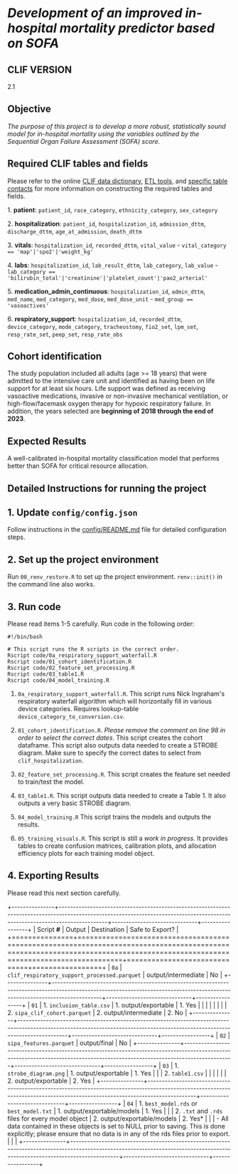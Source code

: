 # *Development of an improved in-hospital mortality predictor based on SOFA*

## CLIF VERSION

2.1

## Objective

*The purpose of this project is to develop a more robust, statistically sound model for in-hospital mortality using the variables outlined by the Sequential Organ Failure Assessment (SOFA) score.*

## Required CLIF tables and fields

Please refer to the online [CLIF data dictionary](https://clif-consortium.github.io/website/data-dictionary.html), [ETL tools](https://github.com/clif-consortium/CLIF/tree/main/etl-to-clif-resources), and [specific table contacts](https://github.com/clif-consortium/CLIF?tab=readme-ov-file#relational-clif) for more information on constructing the required tables and fields.

1\. **patient**: `patient_id`, `race_category`, `ethnicity_category`, `sex_category`

2\. **hospitalization**: `patient_id`, `hospitalization_id`, `admission_dttm`, `discharge_dttm`, `age_at_admission`, `death_dttm`

3\. **vitals**: `hospitalization_id`, `recorded_dttm`, `vital_value` - `vital_category == 'map'|'spo2'|'weight_kg'`

4\. **labs**: `hospitalization_id`, `lab_result_dttm`, `lab_category`, `lab_value` - `lab_category == 'bilirubin_total'|'creatinine'|'platelet_count'|'pao2_arterial'`

5\. **medication_admin_continuous**: `hospitalization_id`, `admin_dttm`, `med_name`, `med_category`, `med_dose`, `med_dose_unit` - `med_group == 'vasoactives'`

6\. **respiratory_support**: `hospitalization_id`, `recorded_dttm`, `device_category`, `mode_category`, `tracheostomy`, `fio2_set`, `lpm_set`, `resp_rate_set`, `peep_set`, `resp_rate_obs`

## Cohort identification

The study population included all adults (age \>= 18 years) that were admitted to the intensive care unit and identified as having been on life support for at least six hours. Life support was defined as receiving vasoactive medications, invasive or non-invasive mechanical ventilation, or high-flow/facemask oxygen therapy for hypoxic respiratory failure. In addition, the years selected are **beginning of 2018 through the end of 2023**.

## Expected Results

A well-calibrated in-hospital mortality classification model that performs better than SOFA for critical resource allocation.

## Detailed Instructions for running the project

## 1. Update `config/config.json`

Follow instructions in the [config/README.md](config/README.md) file for detailed configuration steps.

## 2. Set up the project environment

Run `00_renv_restore.R` to set up the project environment. `renv::init()` in the command line also works.

## 3. Run code

Please read items 1-5 carefully. Run code in the following order:

```{bash}
#!/bin/bash

# This script runs the R scripts in the correct order.
Rscript code/0a_respiratory_support_waterfall.R
Rscript code/01_cohort_identification.R
Rscript code/02_feature_set_processing.R
Rscript code/03_table1.R
Rscript code/04_model_training.R
```

1.  `0a_respiratory_support_waterfall.R`. This script runs Nick Ingraham's respiratory waterfall algorithm which will horizontally fill in various device categories. Requires lookup-table `device_category_to_conversion.csv`.

2.  `01_cohort_identification.R`. *Please remove the comment on line 98 in order to select the correct dates*. This script creates the cohort dataframe. This script also outputs data needed to create a STROBE diagram. Make sure to specify the correct dates to select from `clif_hospitalization`.

3.  `02_feature_set_processing.R`. This script creates the feature set needed to train/test the model.

4.  `03_table1.R`. This script outputs data needed to create a Table 1. It also outputs a very basic STROBE diagram.

5.  `04_model_training.R` This script trains the models and outputs the results.

6.  `05_training_visuals.R`. This script is still a *work in progress*. It provides tables to create confusion matrices, calibration plots, and allocation efficiency plots for each training model object.

## 4. Exporting Results

Please read this next section carefully.

+---------------+-----------------------------------------------------------------------------------------------------------------------------------------------------------------------------+------------------------------+-----------------+
| Script **\#** | Output                                                                                                                                                                      | Destination                  | Safe to Export? |
+===============+=============================================================================================================================================================================+==============================+=================+
| `0a`          | `clif_respiratory_support_processed.parquet`                                                                                                                                | output/intermediate          | No              |
+---------------+-----------------------------------------------------------------------------------------------------------------------------------------------------------------------------+------------------------------+-----------------+
| `01`          | 1.  `inclusion_table.csv`                                                                                                                                                   | 1.  output/exportable        | 1.  Yes         |
|               |                                                                                                                                                                             |                              |                 |
|               | 2.  `sipa_clif_cohort.parquet`                                                                                                                                              | 2.  output/intermediate      | 2.  No          |
+---------------+-----------------------------------------------------------------------------------------------------------------------------------------------------------------------------+------------------------------+-----------------+
| `02`          | `sipa_features.parquet`                                                                                                                                                     | output/final                 | No              |
+---------------+-----------------------------------------------------------------------------------------------------------------------------------------------------------------------------+------------------------------+-----------------+
| `03`          | 1.  `strobe_diagram.png`                                                                                                                                                    | 1.  output/exportable        | 1.  Yes         |
|               | 2.  `table1.csv`                                                                                                                                                            |                              |                 |
|               |                                                                                                                                                                             | 2.  output/exportable        | 2.  Yes         |
+---------------+-----------------------------------------------------------------------------------------------------------------------------------------------------------------------------+------------------------------+-----------------+
| `04`          | 1.  `best_model.rds` or `best_model.txt`                                                                                                                                    | 1.  output/exportable/models | 1.  Yes         |
|               | 2.  `.txt` and `.rds` files for every model object                                                                                                                          | 2.  output/exportable/models | 2.  Yes\*       |
|               |     -   All data contained in these objects is set to NULL prior to saving. This is done explicitly; please ensure that no data is in any of the rds files prior to export. |                              |                 |
+---------------+-----------------------------------------------------------------------------------------------------------------------------------------------------------------------------+------------------------------+-----------------+
